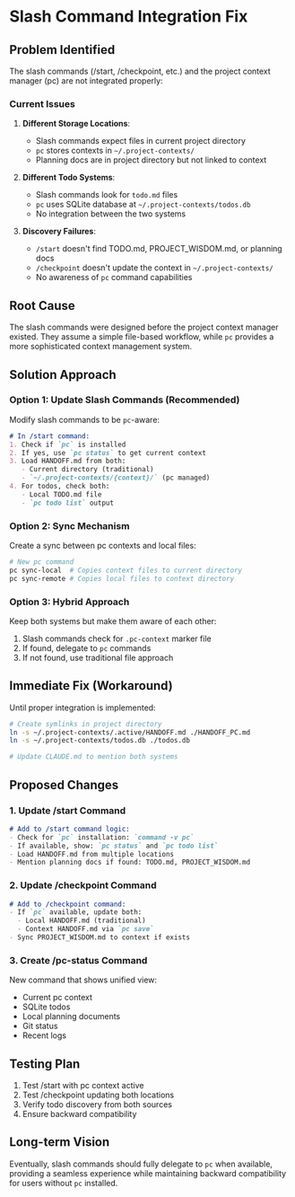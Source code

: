 # Slash Command Integration Fix

## Problem Identified

The slash commands (/start, /checkpoint, etc.) and the project context manager (pc) are not integrated properly:

### Current Issues
1. **Different Storage Locations**:
   - Slash commands expect files in current project directory
   - `pc` stores contexts in `~/.project-contexts/`
   - Planning docs are in project directory but not linked to context

2. **Different Todo Systems**:
   - Slash commands look for `todo.md` files
   - `pc` uses SQLite database at `~/.project-contexts/todos.db`
   - No integration between the two systems

3. **Discovery Failures**:
   - `/start` doesn't find TODO.md, PROJECT_WISDOM.md, or planning docs
   - `/checkpoint` doesn't update the context in `~/.project-contexts/`
   - No awareness of `pc` command capabilities

## Root Cause

The slash commands were designed before the project context manager existed. They assume a simple file-based workflow, while `pc` provides a more sophisticated context management system.

## Solution Approach

### Option 1: Update Slash Commands (Recommended)
Modify slash commands to be `pc`-aware:

```markdown
# In /start command:
1. Check if `pc` is installed
2. If yes, use `pc status` to get current context
3. Load HANDOFF.md from both:
   - Current directory (traditional)
   - `~/.project-contexts/{context}/` (pc managed)
4. For todos, check both:
   - Local TODO.md file
   - `pc todo list` output
```

### Option 2: Sync Mechanism
Create a sync between pc contexts and local files:

```bash
# New pc command
pc sync-local  # Copies context files to current directory
pc sync-remote # Copies local files to context directory
```

### Option 3: Hybrid Approach
Keep both systems but make them aware of each other:

1. Slash commands check for `.pc-context` marker file
2. If found, delegate to `pc` commands
3. If not found, use traditional file approach

## Immediate Fix (Workaround)

Until proper integration is implemented:

```bash
# Create symlinks in project directory
ln -s ~/.project-contexts/.active/HANDOFF.md ./HANDOFF_PC.md
ln -s ~/.project-contexts/todos.db ./todos.db

# Update CLAUDE.md to mention both systems
```

## Proposed Changes

### 1. Update /start Command
```markdown
# Add to /start command logic:
- Check for `pc` installation: `command -v pc`
- If available, show: `pc status` and `pc todo list`
- Load HANDOFF.md from multiple locations
- Mention planning docs if found: TODO.md, PROJECT_WISDOM.md
```

### 2. Update /checkpoint Command
```markdown
# Add to /checkpoint command:
- If `pc` available, update both:
  - Local HANDOFF.md (traditional)
  - Context HANDOFF.md via `pc save`
- Sync PROJECT_WISDOM.md to context if exists
```

### 3. Create /pc-status Command
New command that shows unified view:
- Current pc context
- SQLite todos
- Local planning documents
- Git status
- Recent logs

## Testing Plan

1. Test /start with pc context active
2. Test /checkpoint updating both locations
3. Verify todo discovery from both sources
4. Ensure backward compatibility

## Long-term Vision

Eventually, slash commands should fully delegate to `pc` when available, providing a seamless experience while maintaining backward compatibility for users without `pc` installed.